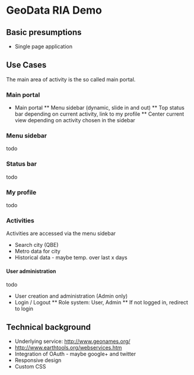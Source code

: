 # GeoData RIA Demo


## Basic presumptions

* Single page application

## Use Cases 

The main area of activity is the so called main portal.

### Main portal

* Main portal
** Menu sidebar (dynamic, slide in and out)
** Top status bar depending on current activity, link to my profile
** Center current view depending on activity chosen in the sidebar


### Menu sidebar

todo

### Status bar

todo

### My profile

todo


###  Activities

Activities are accessed via the menu sidebar

* Search city (QBE)
* Metro data for city
* Historical data - maybe temp. over last x days 

#### User administration

todo

* User creation and administration (Admin only)
* Login / Logout 
** Role system: User, Admin
** If not logged in, redirect to login

## Technical background

* Underlying service: http://www.geonames.org/
* http://www.earthtools.org/webservices.htm
* Integration of OAuth - maybe google+ and twitter
* Responsive design
* Custom CSS




